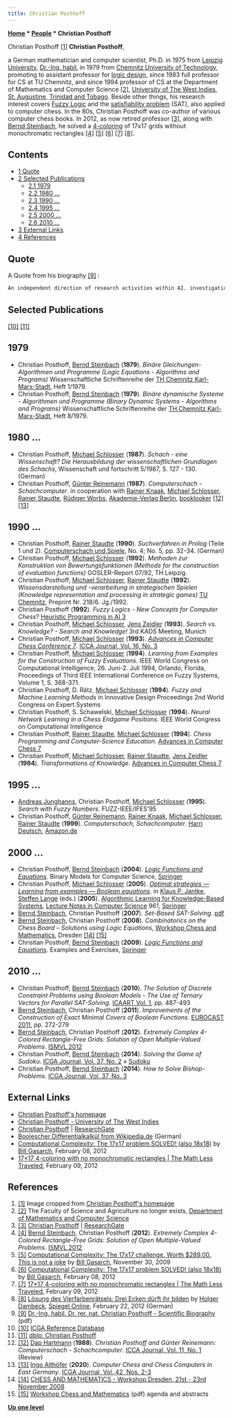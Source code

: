```yaml
---
title: Christian Posthoff
---
```

**[Home](Home "Home") * [People](People "People") * Christian Posthoff**

[](http://www.posthoff.de/science/) Christian Posthoff <a id="cite-note-1" href="#cite-ref-1">[1]</a>
**Christian Posthoff**,

a German mathematician and computer scientist, Ph.D. in 1975 from [Leipzig University](https://en.wikipedia.org/wiki/Leipzig_University), [Dr.-Ing. habil.](https://en.wikipedia.org/wiki/Habilitation) in 1979 from [Chemnitz University of Technology](Chemnitz_University_of_Technology "Chemnitz University of Technology"), promoting to assistant professor for [logic design](https://en.wikipedia.org/wiki/Logic_synthesis), since 1983 full professor for CS at TU Chemnitz, and since 1994 professor of CS at the Department of Mathematics and Computer Science <a id="cite-note-2" href="#cite-ref-2">[2]</a>, [University of The West Indies](https://en.wikipedia.org/wiki/University_of_the_West_Indies), [St. Augustine](https://en.wikipedia.org/wiki/Saint_Augustine,_Trinidad_and_Tobago), [Trinidad and Tobago](https://en.wikipedia.org/wiki/Trinidad_and_Tobago). Beside other things, his research interest covers [Fuzzy Logic](https://en.wikipedia.org/wiki/Fuzzy_logic) and the [satisfiability problem](https://en.wikipedia.org/wiki/Boolean_satisfiability_problem) (SAT), also applied to computer chess. In the 80s, Christian Posthoff was co-author of various computer chess books. In 2012, as now retired professor <a id="cite-note-3" href="#cite-ref-3">[3]</a>, along with [Bernd Steinbach](Bernd_Steinbach "Bernd Steinbach"), he solved a [4-coloring](https://en.wikipedia.org/wiki/Four_color_theorem) of 17x17 grids without monochromatic rectangles <a id="cite-note-4" href="#cite-ref-4">[4]</a> <a id="cite-note-5" href="#cite-ref-5">[5]</a> <a id="cite-note-6" href="#cite-ref-6">[6]</a> <a id="cite-note-7" href="#cite-ref-7">[7]</a> <a id="cite-note-8" href="#cite-ref-8">[8]</a>.

## Contents

- [1 Quote](#quote)
- [2 Selected Publications](#selected-publications)
  - [2.1 1979](#1979)
  - [2.2 1980 ...](#1980-...)
  - [2.3 1990 ...](#1990-...)
  - [2.4 1995 ...](#1995-...)
  - [2.5 2000 ...](#2000-...)
  - [2.6 2010 ...](#2010-...)
- [3 External Links](#external-links)
- [4 References](#references)

## Quote

A Quote from his biography <a id="cite-note-9" href="#cite-ref-9">[9]</a> :

```C++
An independent direction of research activities within AI, investigations of computer chess and other strategic games, arose from my love to chess. My actual research activities mainly concern the application of fuzzy logics for the modeling of human-like ”thinking” methods, the learning from examples, the construction of intelligent tutoring systems, the parallelization of inference mechanisms, systems of diagnosis and configuration. In cooperation with colleagues from directions of mechanical engineering and medicine, I have been supervising the construction of several expert systems. Four times I received the Scientific Award of the [Chemnitz University of Technology](Chemnitz_University_of_Technology "Chemnitz University of Technology"). 

```

## Selected Publications

<a id="cite-note-10" href="#cite-ref-10">[10]</a> <a id="cite-note-11" href="#cite-ref-11">[11]</a>

## 1979

- Christian Posthoff, [Bernd Steinbach](Bernd_Steinbach "Bernd Steinbach") (**1979**). *Binäre Gleichungen- Algorithmen und Programme (Logic Equations - Algorithms and Programs)* Wissenschaftliche Schriftenreihe der [TH Chemnitz Karl-Marx-Stadt](Chemnitz_University_of_Technology "Chemnitz University of Technology"), Heft 1/1979.
- Christian Posthoff, [Bernd Steinbach](Bernd_Steinbach "Bernd Steinbach") (**1979**). *Binäre dynamische Systeme - Algorithmen und Programme (Binary Dynamic Systems - Algorithms and Programs)* Wissenschaftliche Schriftenreihe der [TH Chemnitz Karl-Marx-Stadt](Chemnitz_University_of_Technology "Chemnitz University of Technology"), Heft 8/1979.

## 1980 ...

- Christian Posthoff, [Michael Schlosser](Michael_Schlosser "Michael Schlosser") (**1987**). *Schach - eine Wissenschaft? Die Herausbildung* *der wissenschaftlichen Grundlagen des Schachs*, Wissenschaft und fortschritt 5/1987, S. 127 - 130. (German)
- Christian Posthoff, [Günter Reinemann](G%C3%BCnter_Reinemann "Günter Reinemann") (**1987**). *Computerschach - Schachcomputer*. in cooperation with [Rainer Knaak](https://en.wikipedia.org/wiki/Rainer_Knaak), [Michael Schlosser](Michael_Schlosser "Michael Schlosser"), [Rainer Staudte](Rainer_Staudte "Rainer Staudte"), [Rüdiger Worbs](R%C3%BCdiger_Worbs "Rüdiger Worbs"), [Akademie-Verlag Berlin](https://de.wikipedia.org/wiki/Akademie-Verlag), [booklooker](http://www.booklooker.de/B%C3%BCcher/Christian-Posthoff+Computerschach-Schachcomputer/id/A01gtDDV01ZZ6) <a id="cite-note-12" href="#cite-ref-12">[12]</a> <a id="cite-note-13" href="#cite-ref-13">[13]</a>

## 1990 ...

- Christian Posthoff, [Rainer Staudte](Rainer_Staudte "Rainer Staudte") (**1990**). *Suchverfahren in Prolog* (Teile 1 und 2). [Computerschach und Spiele](Computerschach_und_Spiele "Computerschach und Spiele"), No. 4; No. 5, pp. 32-34. (German)
- Christian Posthoff, [Michael Schlosser](Michael_Schlosser "Michael Schlosser") (**1992**). *Methoden zur Konstruktion von Bewertungsfunktionen (Methods for the construction of evaluation functions)* GOSLER-Report 07/92, TH Leipzig.
- Christian Posthoff, [Michael Schlosser](Michael_Schlosser "Michael Schlosser"), [Rainer Staudte](Rainer_Staudte "Rainer Staudte") (**1992**). *Wissensdarstellung und -verarbeitung in strategischen Spielen (Knowledge representation and processing in strategic games)* [TU Chemnitz](Chemnitz_University_of_Technology "Chemnitz University of Technology"), Preprint Nr. 218/6. Jg./1992.
- Christian Posthoff (**1992**). *Fuzzy Logics - New Concepts for Computer Chess*? [Heuristic Programming in AI 3](3rd_Computer_Olympiad#Workshop "3rd Computer Olympiad")
- Christian Posthoff, [Michael Schlosser](Michael_Schlosser "Michael Schlosser"), [Jens Zeidler](Jens_Zeidler "Jens Zeidler") (**1993**). *Search vs. Knowledge? - Search and Knowledge!* 3rd KADS Meeting, Munich
- Christian Posthoff, [Michael Schlosser](Michael_Schlosser "Michael Schlosser") (**1993**). *[Advances in Computer Chess Conference 7](Advances_in_Computer_Chess_7 "Advances in Computer Chess 7")*. [ICCA Journal, Vol. 16, No. 3](ICGA_Journal#16_3 "ICGA Journal")
- Christian Posthoff, [Michael Schlosser](Michael_Schlosser "Michael Schlosser") (**1994**). *Learning from Examples for the Construction of Fuzzy Evaluations*. IEEE World Congress on Computational Intelligence, 26. Juni-2. Juli 1994, Orlando, Florida, Proceedings of Third IEEE International Conference on Fuzzy Systems, Volume 1, S. 368-371.
- Christian Posthoff, D. Rätz, [Michael Schlosser](Michael_Schlosser "Michael Schlosser") (**1994**). *Fuzzy and Machine Learning Methods* in Innovative Design Proceedings 2nd World Congress on Expert Systems
- Christian Posthoff, S. Schawelski, [Michael Schlosser](Michael_Schlosser "Michael Schlosser") (**1994**). *Neural Network Learning in a Chess Endgame Positions*. IEEE World Congress on Computational Intelligence
- Christian Posthoff, [Rainer Staudte](Rainer_Staudte "Rainer Staudte"), [Michael Schlosser](Michael_Schlosser "Michael Schlosser") (**1994**). *Chess Programming and Computer-Science Education*. [Advances in Computer Chess 7](Advances_in_Computer_Chess_7 "Advances in Computer Chess 7")
- Christian Posthoff, [Michael Schlosser](Michael_Schlosser "Michael Schlosser"), [Rainer Staudte](Rainer_Staudte "Rainer Staudte"), [Jens Zeidler](Jens_Zeidler "Jens Zeidler") (**1994**). *Transformations of Knowledge*. [Advances in Computer Chess 7](Advances_in_Computer_Chess_7 "Advances in Computer Chess 7")

## 1995 ...

- [Andreas Junghanns](Andreas_Junghanns "Andreas Junghanns"), Christian Posthoff, [Michael Schlosser](Michael_Schlosser "Michael Schlosser") (**1995**). *Search with Fuzzy Numbers.* FUZZ-IEEE/IFES'95
- Christian Posthoff, [Günter Reinemann](G%C3%BCnter_Reinemann "Günter Reinemann"), [Rainer Knaak](https://en.wikipedia.org/wiki/Rainer_Knaak), [Michael Schlosser](Michael_Schlosser "Michael Schlosser"), [Rainer Staudte](Rainer_Staudte "Rainer Staudte") (**1999**). *Computerschach, Schachcomputer*. [Harri Deutsch](https://de.wikipedia.org/wiki/Verlag_Harri_Deutsch), [Amazon.de](http://www.amazon.de/Computerschach-Schachcomputer-Christian-Posthoff/dp/3817110375)

## 2000 ...

- Christian Posthoff, [Bernd Steinbach](Bernd_Steinbach "Bernd Steinbach") (**2004**). *[Logic Functions and Equations](http://www.springer.com/engineering/electronics/book/978-1-4020-2937-0)*. Binary Models for Computer Science, [Springer](https://en.wikipedia.org/wiki/Springer_Science%2BBusiness_Media)
- Christian Posthoff, [Michael Schlosser](Michael_Schlosser "Michael Schlosser") (**2005**). *[Optimal strategies — Learning from examples — Boolean equations](http://link.springer.com/chapter/10.1007%2F3-540-60217-8_17)*. in [Klaus P. Jantke](https://www.researchgate.net/profile/Klaus_Jantke), [Steffen Lange](https://www.fbi.h-da.de/organisation/personen/lange-steffen.html) (eds.) (**2005**). [Algorithmic Learning for Knowledge-Based Systems](http://link.springer.com/book/10.1007/3-540-60217-8), [Lecture Notes in Computer Science](https://en.wikipedia.org/wiki/Lecture_Notes_in_Computer_Science) 961, [Springer](https://en.wikipedia.org/wiki/Springer_Science%2BBusiness_Media)
- [Bernd Steinbach](Bernd_Steinbach "Bernd Steinbach"), Christian Posthoff (**2007**). *Set-Based SAT-Solving*. [pdf](http://www.informatik.tu-freiberg.de/prof2/publikationen/JFUN_SBSS_2007.pdf)
- [Bernd Steinbach](Bernd_Steinbach "Bernd Steinbach"), Christian Posthoff (**2008**). *Combinatorics on the Chess Board – Solutions using Logic Equations*, [Workshop Chess and Mathematics](Workshop_Chess_and_Mathematics "Workshop Chess and Mathematics"), Dresden <a id="cite-note-14" href="#cite-ref-14">[14]</a> <a id="cite-note-15" href="#cite-ref-15">[15]</a>
- Christian Posthoff, [Bernd Steinbach](Bernd_Steinbach "Bernd Steinbach") (**2009**).  *[Logic Functions and Equations](http://www.springer.com/computer/foundations/book/978-1-4020-9594-8)*. Examples and Exercises, [Springer](https://en.wikipedia.org/wiki/Springer_Science%2BBusiness_Media)

## 2010 ...

- Christian Posthoff, [Bernd Steinbach](Bernd_Steinbach "Bernd Steinbach") (**2010**). *The Solution of Discrete Constraint Problems using Boolean Models - The Use of Ternary Vectors for Parallel SAT-Solving*. [ICAART Vol. 1](http://www.informatik.uni-trier.de/~ley/db/conf/icaart/icaart2010-1.html#PosthoffS10), pp. 487-493
- [Bernd Steinbach](Bernd_Steinbach "Bernd Steinbach"), Christian Posthoff (**2011**). *Improvements of the Construction of Exact Minimal Covers of Boolean Functions*. [EUROCAST 2011](http://www.informatik.uni-trier.de/~ley/db/conf/eurocast/eurocast2011-2.html#SteinbachP11), pp. 272-279
- [Bernd Steinbach](Bernd_Steinbach "Bernd Steinbach"), Christian Posthoff (**2012**). *Extremely Complex 4-Colored Rectangle-Free Grids: Solution of Open Multiple-Valued Problems*. [ISMVL 2012](http://www.informatik.uni-trier.de/~ley/db/conf/ismvl/ismvl2012.html#SteinbachP12)
- Christian Posthoff, [Bernd Steinbach](Bernd_Steinbach "Bernd Steinbach") (**2014**). *Solving the Game of Sudoku*. [ICGA Journal, Vol. 37, No. 2](ICGA_Journal#37_2 "ICGA Journal") » [Sudoku](index.php?title=Sudoku&action=edit&redlink=1 "Sudoku (page does not exist)")
- Christian Posthoff, [Bernd Steinbach](Bernd_Steinbach "Bernd Steinbach") (**2014**). *How to Solve Bishop-Problems*. [ICGA Journal, Vol. 37, No. 3](ICGA_Journal#37_3 "ICGA Journal")

## External Links

- [Christian Posthoff's homepage](http://www.posthoff.de/science/)
- [Christian Posthoff - University of The West Indies](https://sta.uwi.edu/fst/dcit/christian.posthoff.asp)
- [Christian Posthoff](http://www.researchgate.net/profile/Christian_Posthoff/) | [ResearchGate](https://en.wikipedia.org/wiki/ResearchGate)
- [Boolescher Differentialkalkül from Wikipedia.de](http://de.wikipedia.org/wiki/Boolescher_Differentialkalk%C3%BCl) (German)
- [Computational Complexity: The 17x17 problem SOLVED! (also 18x18)](http://blog.computationalcomplexity.org/2012/02/17x17-problem-solved-also-18x18.html) by [Bill Gasarch](http://www.cs.umd.edu/~gasarch/), February 08, 2012
- [17×17 4-coloring with no monochromatic rectangles | The Math Less Traveled](http://mathlesstraveled.com/2012/02/09/17x17-4-coloring-with-no-monochromatic-rectangles/), February 09, 2012

## References

1. <a id="cite-ref-1" href="#cite-note-1">[1]</a> Image cropped from [Christian Posthoff's homepage](http://www.posthoff.de/science/)
1. <a id="cite-ref-2" href="#cite-note-2">[2]</a> The Faculty of Science and Agriculture no longer exists, [Department of Mathematics and Computer Science](http://sta.uwi.edu/fsa/dmcs/)
1. <a id="cite-ref-3" href="#cite-note-3">[3]</a> [Christian Posthoff](http://www.researchgate.net/profile/Christian_Posthoff/) | [ResearchGate](https://en.wikipedia.org/wiki/ResearchGate)
1. <a id="cite-ref-4" href="#cite-note-4">[4]</a> [Bernd Steinbach](Bernd_Steinbach "Bernd Steinbach"), Christian Posthoff (**2012**). *Extremely Complex 4-Colored Rectangle-Free Grids: Solution of Open Multiple-Valued Problems*. [ISMVL 2012](http://www.informatik.uni-trier.de/~ley/db/conf/ismvl/ismvl2012.html#SteinbachP12)
1. <a id="cite-ref-5" href="#cite-note-5">[5]</a> [Computational Complexity: The 17x17 challenge. Worth $289.00. This is not a joke](http://blog.computationalcomplexity.org/2009/11/17x17-challenge-worth-28900-this-is-not.html) by [Bill Gasarch](http://www.cs.umd.edu/~gasarch/), November 30, 2009
1. <a id="cite-ref-6" href="#cite-note-6">[6]</a> [Computational Complexity: The 17x17 problem SOLVED! (also 18x18)](http://blog.computationalcomplexity.org/2012/02/17x17-problem-solved-also-18x18.html) by [Bill Gasarch](http://www.cs.umd.edu/~gasarch/), February 08, 2012
1. <a id="cite-ref-7" href="#cite-note-7">[7]</a> [17×17 4-coloring with no monochromatic rectangles | The Math Less Traveled](http://mathlesstraveled.com/2012/02/09/17x17-4-coloring-with-no-monochromatic-rectangles/), February 09, 2012
1. <a id="cite-ref-8" href="#cite-note-8">[8]</a> [Lösung des Vierfarbenrätsels: Drei Ecken dürft ihr bilden](http://www.spiegel.de/wissenschaft/mensch/loesung-des-vierfarbenraetsels-drei-ecken-duerft-ihr-bilden-a-816497.html) by [Holger Dambeck](http://www.spiegel.de/extra/a-632103.html), [Spiegel Online](https://en.wikipedia.org/wiki/Spiegel_Online), February 22, 2012 (German)
1. <a id="cite-ref-9" href="#cite-note-9">[9]</a> [Dr.-Ing. habil. Dr. rer. nat. Christian Posthoff - Scientific Biography](http://sta.uwi.edu/fsa/dmcs/computerscience/staff/cposthoff/biography.pdf) (pdf)
1. <a id="cite-ref-10" href="#cite-note-10">[10]</a> [ICGA Reference Database](ICGA_Journal#RefDB "ICGA Journal")
1. <a id="cite-ref-11" href="#cite-note-11">[11]</a> [dblp: Christian Posthoff](http://www.informatik.uni-trier.de/~ley/pers/hd/p/Posthoff:Christian.html)
1. <a id="cite-ref-12" href="#cite-note-12">[12]</a> [Dap Hartmann](Dap_Hartmann "Dap Hartmann") (**1988**). *Christian Posthoff and Günter Reinemann: Computerschach - Schachcomputer*. [ICCA Journal, Vol. 11, No. 1](ICGA_Journal#11_1 "ICGA Journal") (Review)
1. <a id="cite-ref-13" href="#cite-note-13">[13]</a> [Ingo Althöfer](Ingo_Alth%C3%B6fer "Ingo Althöfer") (**2020**). *Computer Chess and Chess Computers in East Germany*. [ICGA Journal, Vol. 42, Nos. 2-3](ICGA_Journal#42_23 "ICGA Journal")
1. <a id="cite-ref-14" href="#cite-note-14">[14]</a> [CHESS AND MATHEMATICS - Workshop Dresden, 21st - 23rd November 2008](http://www.math.tu-dresden.de/num/chess2008/index-en.html)
1. <a id="cite-ref-15" href="#cite-note-15">[15]</a> [Workshop Chess and Mathematics](http://www.math.tu-dresden.de/num/chess2008/abstracts.pdf) (pdf) agenda and abstracts

**[Up one level](People "People")**

